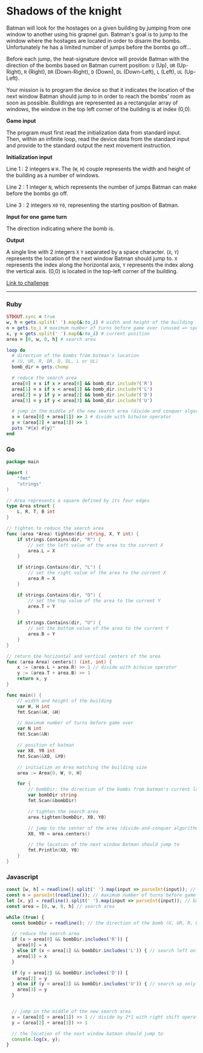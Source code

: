 
# Shadows of the knight

Batman will look for the hostages on a given building by jumping from one window to another using his grapnel gun. Batman's goal is to jump to the window where the hostages are located in order to disarm the bombs. Unfortunately he has a limited number of jumps before the bombs go off...

Before each jump, the heat-signature device will provide Batman with the direction of the bombs based on Batman current position: `U` (Up), `UR` (Up-Right), `R` (Right), `DR` (Down-Right), `D` (Down), `DL` (Down-Left), `L` (Left), `UL` (Up-Left).

Your mission is to program the device so that it indicates the location of the next window Batman should jump to in order to reach the bombs' room as soon as possible. Buildings are represented as a rectangular array of windows, the window in the top left corner of the building is at index (0,0).

**Game input**

The program must first read the initialization data from standard input. Then, within an infinite loop, read the device data from the standard input and provide to the standard output the next movement instruction.

**Initialization input**

Line 1 : 2 integers `W` `H`. The (`W`, `H`) couple represents the width and height of the building as a number of windows.

Line 2 : 1 integer `N`, which represents the number of jumps Batman can make before the bombs go off.

Line 3 : 2 integers `X0` `Y0`, representing the starting position of Batman.

**Input for one game turn**

The direction indicating where the bomb is.

**Output**

A single line with 2 integers `X` `Y` separated by a space character. (`X`, `Y`) represents the location of the next window Batman should jump to. `X` represents the index along the horizontal axis, `Y` represents the index along the vertical axis. (0,0) is located in the top-left corner of the building.

[Link to challenge](https://www.codingame.com/ide/puzzle/shadows-of-the-knight-episode-1)

---

### Ruby

```ruby
STDOUT.sync = true
w, h = gets.split(' ').map(&:to_i) # width and height of the building
n = gets.to_i # maximum number of turns before game over (unused => specs input)
x, y = gets.split(' ').map(&:to_i) # current position
area = [0, w, 0, h] # search area

loop do
  # direction of the bombs from batman's location
  # (U, UR, R, DR, D, DL, L or UL)
  bomb_dir = gets.chomp

  # reduce the search area
  area[0] = x if x > area[0] && bomb_dir.include?('R')
  area[1] = x if x < area[1] && bomb_dir.include?('L')
  area[2] = y if y > area[2] && bomb_dir.include?('D')
  area[3] = y if y < area[3] && bomb_dir.include?('U')

  # jump in the middle of the new search area (divide and conquer algorithm)
  x = (area[0] + area[1]) >> 1 # divide with bitwise operator
  y = (area[2] + area[3]) >> 1
  puts "#{x} #{y}"
end
```

### Go

```go
package main

import (
	"fmt"
	"strings"
)

// Area represents a square defined by its four edges
type Area struct {
	L, R, T, B int
}

// tighten to reduce the search area
func (area *Area) tighten(dir string, X, Y int) {
	if strings.Contains(dir, "R") {
		// set the left value of the area to the current X
		area.L = X
	}

	if strings.Contains(dir, "L") {
		// set the right value of the area to the current X
		area.R = X
	}

	if strings.Contains(dir, "D") {
		// set the top value of the area to the current Y
		area.T = Y
	}

	if strings.Contains(dir, "U") {
		// set the bottom value of the area to the current Y
		area.B = Y
	}
}

// return the horizontal and vertical centers of the area
func (area Area) centers() (int, int) {
	x := (area.L + area.R) >> 1 // divide with bitwise operator
	y := (area.T + area.B) >> 1
	return x, y
}

func main() {
	// width and height of the building
	var W, H int
	fmt.Scan(&W, &H)

	// maximum number of turns before game over
	var N int
	fmt.Scan(&N)

	// position of batman
	var X0, Y0 int
	fmt.Scan(&X0, &Y0)

	// initialize an Area matching the building size
	area := Area{0, W, 0, H}

	for {
		// bombDir: the direction of the bombs from batman's current location (U, UR, R, DR, D, DL, L or UL)
		var bombDir string
		fmt.Scan(&bombDir)

		// tighten the search area
		area.tighten(bombDir, X0, Y0)

		// jump to the center of the area (divide-and-conquer algorithm)
		X0, Y0 = area.centers()

		// the location of the next window Batman should jump to
		fmt.Println(X0, Y0)
	}
}
```

### Javascript

```javascript
const [w, h] = readline().split(' ').map(input => parseInt(input)); // width and height
const n = parseInt(readline()); // maximum number of turns before game over.
let [x, y] = readline().split(' ').map(input => parseInt(input)); // batman position
const area = [0, w, 0, h] // search area

while (true) {
  const bombDir = readline(); // the direction of the bomb (U, UR, R, DR, D, DL, L or UL)

  // reduce the search area
  if (x > area[0] && bombDir.includes('R')) {
    area[0] = x
  } else if (x < area[1] && bombDir.includes('L')) { // search left only if not right
    area[1] = x
  }

  if (y > area[2] && bombDir.includes('D')) {
    area[2] = y
  } else if (y < area[3] && bombDir.includes('U')) { // search up only if not down
    area[3] = y
  }


  // jump in the middle of the new search area
  x = (area[0] + area[1]) >> 1 // divide by 2*1 with right shift operator
  y = (area[2] + area[3]) >> 1

  // the location of the next window batman should jump to
  console.log(x, y);
}
```
